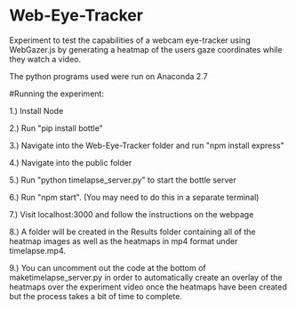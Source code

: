 # Web-Eye-Tracker
Experiment to test the capabilities of a webcam eye-tracker using WebGazer.js by generating a heatmap of the users gaze coordinates while they watch a video.

The python programs used were run on Anaconda 2.7

#Running the experiment:

1.) Install Node

2.) Run "pip install bottle"

3.) Navigate into the Web-Eye-Tracker folder and run "npm install express"

4.) Navigate into the public folder

5.) Run "python timelapse_server.py" to start the bottle server

6.) Run "npm start". (You may need to do this in a separate terminal)

7.) Visit localhost:3000 and follow the instructions on the webpage

8.) A folder will be created in the Results folder containing all of the heatmap images as well as the heatmaps in mp4 format under timelapse.mp4.

9.) You can uncomment out the code at the bottom of maketimelapse_server.py in order to automatically create an overlay of the heatmaps over the experiment video once the heatmaps have been created but the process takes a bit of time to complete.

